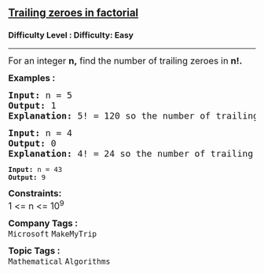 <h2><a href="https://www.geeksforgeeks.org/problems/trailing-zeroes-in-factorial5134/1?page=2&category=Mathematical&sortBy=submissions">Trailing zeroes in factorial</a></h2><h3>Difficulty Level : Difficulty: Easy</h3><hr><div class="problems_problem_content__Xm_eO"><p><span style="font-size: 18px;">For an integer <strong>n,</strong> find the number of trailing zeroes in <strong>n!.</strong></span></p>
<p><span style="font-size: 18px;"><strong>Examples :</strong></span></p>
<pre><span style="font-size: 18px;"><strong>Input: </strong>n = 5</span>
<span style="font-size: 18px;"><strong>Output: </strong>1</span>
<span style="font-size: 18px;"><strong>Explanation: </strong>5! = 120 so the number of trailing zero is 1.</span></pre>
<pre><span style="font-size: 18px;"><strong>Input: </strong>n = 4</span>
<span style="font-size: 18px;"><strong>Output: </strong></span><span style="font-size: 18px;">0</span>
<span style="font-size: 18px;"><strong>Explanation: </strong>4! = 24 so the number of trailing zero is 0.<br></span></pre>
<pre><strong>Input: </strong>n = 43
<strong>Output: </strong>9</pre>
<p><span style="font-size: 18px;"><strong>Constraints:</strong><br>1 &lt;= n &lt;= 10<sup>9</sup></span></p></div><p><span style=font-size:18px><strong>Company Tags : </strong><br><code>Microsoft</code>&nbsp;<code>MakeMyTrip</code>&nbsp;<br><p><span style=font-size:18px><strong>Topic Tags : </strong><br><code>Mathematical</code>&nbsp;<code>Algorithms</code>&nbsp;